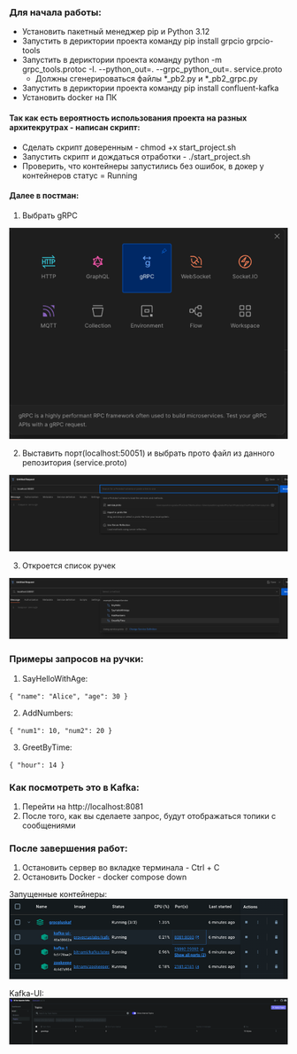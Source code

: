 ### **Для начала работы:**

* Установить пакетный менеджер pip и Python 3.12
* Запустить в дериктории проекта команду pip install grpcio grpcio-tools
* Запустить в дериктории проекта команду python -m grpc_tools.protoc -I. --python_out=. --grpc_python_out=. service.proto
  * Должны сгенерироваться файлы *_pb2.py и *_pb2_grpc.py
* Запустить в дериктории проекта команду pip install confluent-kafka
* Установить docker на ПК

#### Так как есть вероятность использования проекта на разных архитекрутрах - написан скрипт:
* Сделать скрипт доверенным - chmod +x start_project.sh
* Запустить скрипт и дождаться отработки - ./start_project.sh
* Проверить, что контейнеры запустились без ошибок, в докер у контейнеров статус = Running


#### Далее в постман:
1. Выбрать gRPC

   
![Снимок экрана 2024-12-17 в 12.36.58.png](images%2F%D0%A1%D0%BD%D0%B8%D0%BC%D0%BE%D0%BA%20%D1%8D%D0%BA%D1%80%D0%B0%D0%BD%D0%B0%202024-12-17%20%D0%B2%2012.36.58.png)

2. Выставить порт(localhost:50051) и выбрать прото файл из данного репозитория (service.proto)

![Снимок экрана 2024-12-17 в 12.37.59.png](images%2F%D0%A1%D0%BD%D0%B8%D0%BC%D0%BE%D0%BA%20%D1%8D%D0%BA%D1%80%D0%B0%D0%BD%D0%B0%202024-12-17%20%D0%B2%2012.37.59.png)

3. Откроется список ручек

![Снимок экрана 2024-12-17 в 12.39.51.png](images%2F%D0%A1%D0%BD%D0%B8%D0%BC%D0%BE%D0%BA%20%D1%8D%D0%BA%D1%80%D0%B0%D0%BD%D0%B0%202024-12-17%20%D0%B2%2012.39.51.png)

### Примеры запросов на ручки:

1. SayHelloWithAge:

`{
  "name": "Alice",
  "age": 30
}`

2. AddNumbers:

`{
  "num1": 10,
  "num2": 20
}`

3. GreetByTime:

`{
  "hour": 14
}`

### Как посмотреть это в Kafka:

1. Перейти на http://localhost:8081
2. После того, как вы сделаете запрос, будут отображаться топики с сообщениями

### После завершения работ:

1. Остановить сервер во вкладке терминала - Сtrl + C
2. Остановить Docker - docker compose down


Запущенные контейнеры:
![Снимок экрана 2024-12-17 в 13.18.58.png](images%2F%D0%A1%D0%BD%D0%B8%D0%BC%D0%BE%D0%BA%20%D1%8D%D0%BA%D1%80%D0%B0%D0%BD%D0%B0%202024-12-17%20%D0%B2%2013.18.58.png)

Kafka-UI:
![Снимок экрана 2024-12-17 в 13.19.57.png](images%2F%D0%A1%D0%BD%D0%B8%D0%BC%D0%BE%D0%BA%20%D1%8D%D0%BA%D1%80%D0%B0%D0%BD%D0%B0%202024-12-17%20%D0%B2%2013.19.57.png)
